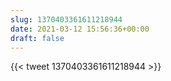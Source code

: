 ```yaml
---
slug: 1370403361611218944
date: 2021-03-12 15:56:36+00:00
draft: false
---
```


{{< tweet 1370403361611218944 >}}
